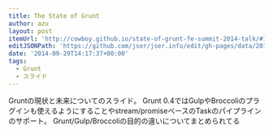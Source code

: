 ```yaml
---
title: The State of Grunt
author: azu
layout: post
itemUrl: 'http://cowboy.github.io/state-of-grunt-fe-summit-2014-talk/#1'
editJSONPath: 'https://github.com/jser/jser.info/edit/gh-pages/data/2014/09/index.json'
date: '2014-09-29T14:17:37+00:00'
tags:
  - Grunt
  - スライド
---
```

Gruntの現状と未来についてのスライド。
Grunt 0.4ではGulpやBroccoliのプラグインも使えるようにすることやstream/promiseベースのTaskのパイプラインのサポート。
Grunt/Gulp/Broccoliの目的の違いについてまとめられてる
